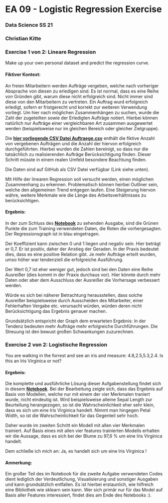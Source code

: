 # EA 09 - Logistic Regression Exercise
### Data Science SS 21
### Christian Kitte 

### Exercise 1 von 2: Lineare Regression

Make up your own personal dataset and predict the regression curve.

#### Fiktiver Kontext:
An freien Mitarbeitern werden Aufträge vergeben, welche nach vorheriger Absprache von diesen zu erledigen sind. Es ist normal, dass es eine Reihe von Gründen gibt, warum diese nicht erfolgreich sind. Nicht immer sind diese von den Mitarbeitern zu vertreten. Ein Auftrag wurd erfolgreich erledigt, sofern er fristgerecht und korrekt zur weiteren Verwendung vorliegt. Um hier nach möglichen Zusammenhängen zu suchen, wurde die Zahl der zugeteilten sowie der Erledigten Aufträge notiert. Hierbei können natürlich nur Aufträge einer vergleichbaren Art zusammen ausgewertet werden (beispielsweise nur im gleichen Bereich oder gleicher Zielgruppe).

Die [**hier vorliegende CSV Datei Auftraege.csv**](https://github.com/ChristianKitte/HelloRegression/blob/main/Auftraege.csv) enthält die fiktive Anzahl von vergebenen Aufträgen und die Anzahl der hiervon erfolgreich durchgeführten. Hierbei wurden die Zahlen bereinigt, so dass nur die tatsächlich zu realisierenden Aufträge Berücksichtigung finden. Dieser Schritt müsste in einem realen Umfeld besondere Beachtung finden. 

Die Daten sind auf GitHub als CSV Datei verfügbar (Link siehe unten).

Mit Hilfe der linearen Regression soll versucht werden, einen möglichen Zusammenhang zu erkennen. Problematisch können heirbei Outliner sein, welche den allgemeinen Trend entgegen laufen. Eine Steigerung hiervon währe, weitere Merkmale wie die Länge des Arbeitsverhältnisses zu berücksichtigen.

#### Ergebnis:
In der zum Schluss des [**Notebook**](https://github.com/ChristianKitte/HelloRegression/blob/main/Linear_Regression.ipynb) zu sehenden Ausgabe, sind die Grünen Punkte die zum Training verwendeten Daten, die Roten die vorhergesagten. Der Regressionsgraph ist in blau eingetragen.

Der Koeffizient kann zwischen 0 und 1 liegen und negativ sein. Hier beträgt er 0,7. Er ist positiv, daher der Anstieg der Geraden. In der Praxis bedeutet dies, dass es eine positive Relation gibt. Je mehr Aufträge erteilt wurden, umso höher war tendenziell die erfolgreiche Ausführung.

Der Wert 0,7 ist eher weniger gut, jedoch sind bei den Daten eine Reihe Ausreißer (dies kommt in der Praxis durchaus vor). Hier könnte durch mehr Daten oder aber dem Ausschluss der Ausreißer die Vorhersage verbessert werden.

Würde es sich bei näherer Betrachtung herausstellen, dass solche Ausreißer beispielsweise durch Ausscheiden des Mitarbeiter, einer Fehlerhaften Vergabe etc. verursacht würden, würden deren nicht Berücksichtigung das Ergebnis genauer machen.

Grundsätzlich entspricht der Graph dem erwarteten Ergebnis: In der Tendenz bedeuten mehr Aufträge mehr erfolgreiche Durchführungen. Die Streuung ist den bewust großen Schwankungen zuzurechnen.

### Exercise 2 von 2: Logistische Regression

You are walking in the forrest and see an iris and measure: 4.8,2.5,5.3,2.4.
Is this an Iris Virginica or not? 

#### Ergebnis:

Die komplette und ausführliche Lösung dieser Aufgabenstellung findet sich in diesem [**Notebook**](https://github.com/ChristianKitte/HelloRegression/blob/main/Logistische_Regression.ipynb). Bei der Bearbeitung zeigte sich, dass das Ergebnis auf Basis von Modellen, welche nur mit einem der vier Merkmalen traniert wurde, nicht eindeutig ist. Wird beispielsweise alleine Sepal Length zur Beurteilung herangezogen, so ist die Wahrscheinlichkeit eher sehr klein, dass es sich um eine Iris Virginica handelt. Nimmt man hingegen Petal Width, so ist die Wahrscheinlichkeit für das Gegenteil sehr hoch.

Daher wurde im zweiten Schritt ein Modell mit allen vier Merkmalen trainiert. Auf Basis eines mit allen vier features trainierten Modells erhalten wir die Aussage, dass es sich bei der Blume zu 97,6 % um eine Iris Virginica handelt.

Dem schließe ich mich an: Ja, es handelt sich um eine Iris Virginica !

#### Anmerkung:

Ein großer Teil des im Notebook für die zweite Aufgabe verwendeten Codes dient lediglich der Verdeutlichung, Visualisierung und sonstiger Ausgaben und kann grundsätzlich entfallen. Es ist hierbei erstaunlich, wie hilfreich eine Bibliothek wie sklearn sein kann. Wer sich primär nur für das Model auf Basis aller Features interessiert, findet dies am Ende des Notebooks :).

